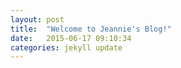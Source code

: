 ```yaml
---
layout: post
title:  "Welcome to Jeannie's Blog!"
date:   2015-06-17 09:10:34
categories: jekyll update 
---
```

